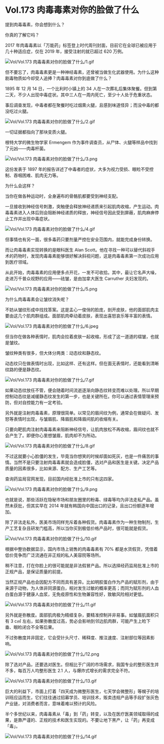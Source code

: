 # Vol.173 肉毒毒素对你的脸做了什么

提到肉毒毒素，你会想到什么？

你真的了解它吗？

2017 年肉毒毒素以「万能药」标签登上时代周刊封面，目前它在全球已被应用于几十种适应症，仅在 2019 年，接受注射的就已超过 620 万例。

![Vol/Vol.173 肉毒毒素对你的脸做了什么/1.gif](https://cdn.jsdelivr.net/gh/just-prog/static/image/Vol/Vol.173%20肉毒毒素对你的脸做了什么/1.gif)

但不要忘了，肉毒毒素更是一种神经毒素，还曾被当做生化武器使用。为什么这种剧毒物质如今却受人追捧？肉毒毒素对你到底做了什么？

1895 年 12 月 14 日，一个比利时小镇上的 34 人在一次葬礼后集体聚餐。但到第二天，不少人出现中毒症状。其中三人在一周内死亡，至少十人处于危重状态。

事后调查发现，中毒者都在聚餐时吃过烟熏火腿，且感到味道怪异；而没中毒的都没吃过火腿。

![Vol/Vol.173 肉毒毒素对你的脸做了什么/2.gif](https://cdn.jsdelivr.net/gh/just-prog/static/image/Vol/Vol.173%20肉毒毒素对你的脸做了什么/2.gif)

一切证据都指向了那块变质火腿。

根特大学的微生物学家 Ermengem 作为事件调查员，从尸体、火腿等样品中找到了元凶——肉毒杆菌。

![Vol/Vol.173 肉毒毒素对你的脸做了什么/3.png](https://cdn.jsdelivr.net/gh/just-prog/static/image/Vol/Vol.173%20肉毒毒素对你的脸做了什么/3.png)

这份发表于 1897 年的报告详述了中毒者的症状，大多为视力受损、眼睑不受控制、吞咽困难、肌肉无力等。

为什么会这样？

当你在做各种运动时，全身遍布的骨骼肌都要受到神经支配。

一旦接收到神经信号刺激，突触便会释放神经递质来引起肌肉收缩，产生运动。肉毒毒素进入人体后则会阻断神经递质的释放，神经信号因此受到屏蔽，肌肉麻痹停止工作并出现中毒症状。

![Vol/Vol.173 肉毒毒素对你的脸做了什么/4.gif](https://cdn.jsdelivr.net/gh/just-prog/static/image/Vol/Vol.173%20肉毒毒素对你的脸做了什么/4.gif)

但事情也有另一面，很多毒药只要剂量严控在安全范围内，就能完成身份转换。

而让肉毒毒素实现转换的是眼科医生 Alan Scott。他在寻找一种可以替代斜视手术的药物时，发现肉毒毒素能够很好解决斜视问题，这是肉毒毒素第一次成功应用到医疗领域。

从此开始，肉毒毒素的应用便多点开花，一发不可收拾。其中，最让它名声大噪，走进万千普众视野的应用——祛皱，是由加拿大医生 Carruther 夫妇发现的。

![Vol/Vol.173 肉毒毒素对你的脸做了什么/5.png](https://cdn.jsdelivr.net/gh/just-prog/static/image/Vol/Vol.173%20肉毒毒素对你的脸做了什么/5.png)

为什么肉毒毒素会让皱纹消失呢？

不妨从皱纹形成中找找答案。这是孟心一俊俏的脸庞，剖开皮肤，他的面部肌肉主要由这几个肌肉群组成。面部肌肉牵动着皮肤，表现出喜怒哀乐等丰富的表情。

![Vol/Vol.173 肉毒毒素对你的脸做了什么/6.jpeg](https://cdn.jsdelivr.net/gh/just-prog/static/image/Vol/Vol.173%20肉毒毒素对你的脸做了什么/6.jpeg)

但当你在做各种表情时，肌肉会拉着皮肤一起收缩，形成了这一道道的褶皱，也就是皱纹。

皱纹种类有很多，但大体分两类：动态纹和静态纹。

动态纹只在做表情时出现，比如这样、还有这样。但在面无表情时，还能看到清晰纹路的便是静态纹。

![Vol/Vol.173 肉毒毒素对你的脸做了什么/7.gif](https://cdn.jsdelivr.net/gh/just-prog/static/image/Vol/Vol.173%20肉毒毒素对你的脸做了什么/7.gif)

如果动态纹放任不管，便会随着时间流逝逐渐向静态纹转变而难以处理。所以早期控制动态纹是减缓静态纹发生的第一步，也是关键所在。你可以通过表情管理来预防，但对自控能力有一定考验。

另外就是注射肉毒毒素，原理很简单。以常见的眉间纹为例，通常会在做疑问、发怒等表情时出现，与皱眉肌、降眉肌和降眉间肌的收缩有关。

只要向靶肌肉注射肉毒毒素来阻断神经信号，让肌肉放松不再收缩，眉间纹也就不会产生了。即便你心里想皱眉，肌肉却不为所动。

![Vol/Vol.173 肉毒毒素对你的脸做了什么/8.gif](https://cdn.jsdelivr.net/gh/just-prog/static/image/Vol/Vol.173%20肉毒毒素对你的脸做了什么/8.gif)

不过这就要小心脸僵的发生，毕竟当你想笑的时候却面如死灰，也是一件痛苦的事情。当然不是只要注射肉毒毒素就会造成脸僵，选对产品和医生是关键。决定产品质量的因素很多，比如来源、配方、生产工艺等。

查询药监局官网发现，目前国内经批准上市的只有这四家。

![Vol/Vol.173 肉毒毒素对你的脸做了什么/9.png](https://cdn.jsdelivr.net/gh/just-prog/static/image/Vol/Vol.173%20肉毒毒素对你的脸做了什么/9.png)

也就是说，那些活跃在隐秘市场和朋友圈里的粉毒、绿毒等均为非法走私产品。虽然未获批，但其实早在 2014 年就有韩国向中国出口的记录，且出口份额逐年增加。

除了非法走私外，医美市场同样充斥着各种假货。肉毒毒素作为一种生物制剂，生产工艺复杂且研发门槛高，所以当你买到极低价格产品时，很可能就是假货。

![Vol/Vol.173 肉毒毒素对你的脸做了什么/10.gif](https://cdn.jsdelivr.net/gh/just-prog/static/image/Vol/Vol.173%20肉毒毒素对你的脸做了什么/10.gif)

根据中整协数据显示，国内市场上销售的肉毒毒素有 70% 都是水货假货，凭借着低价竞争而广泛流通在非正规的私人美容院等场所。

稍不注意，打在你脸上的很可能就是非法假冒产品。所以选择经药监局批准上市的正规产品，是保证质量的前提。

当然正规产品也会因配方不同而具有差异。比如明胶蛋白作为产品的赋形剂，由于来源于动物，为人体非同源蛋白，相对发生过敏的概率更高；而同为赋形剂的人血白蛋白源于健康人血浆，无免疫原性和生物兼容性好，致敏风险相对更低。

![Vol/Vol.173 肉毒毒素对你的脸做了什么/11.gif](https://cdn.jsdelivr.net/gh/just-prog/static/image/Vol/Vol.173%20肉毒毒素对你的脸做了什么/11.gif)

另外就是弥散度。面部肌肉极为精细复杂，要精准控制并非易事。如皱眉肌面积只有 3 c㎡ 左右，如果弥散度过高，势必会影响到邻边肌肉群，可能产生上睑下垂、眼睑闭合不全等后果。

不过弥散度并非固定，它会受针头尺寸、稀释度、推注速度、注射部位等因素影响。

![Vol/Vol.173 肉毒毒素对你的脸做了什么/12.png](https://cdn.jsdelivr.net/gh/just-prog/static/image/Vol/Vol.173%20肉毒毒素对你的脸做了什么/12.png)

除了选对产品，还要选对医生。但相比于广阔的市场需求，我国专业的整形医生并不多，每百万人均整形医生 2.1 人，与爆炸式增长的需求完全不符。

![Vol/Vol.173 肉毒毒素对你的脸做了什么/13.gif](https://cdn.jsdelivr.net/gh/just-prog/static/image/Vol/Vol.173%20肉毒毒素对你的脸做了什么/13.gif)

巨大的利益下，市面上打着「四天成为微整形医生，七天学会微整形」等幌子的培训班应运而生，它们往往通过招募学员、培训技术，贩卖违规产品等手段扩张灰色产业链，对消费者而言，意味着难以预计的风险。

半个多世纪以来，肉毒毒素从「毒」到「药」转变，以及在医疗医美领域取得的成果，是靠严谨的、正规的技术和医生实现的。不要让地下黑产，让「药」再变成「毒」。

![Vol/Vol.173 肉毒毒素对你的脸做了什么/14.gif](https://cdn.jsdelivr.net/gh/just-prog/static/image/Vol/Vol.173%20肉毒毒素对你的脸做了什么/14.gif)

